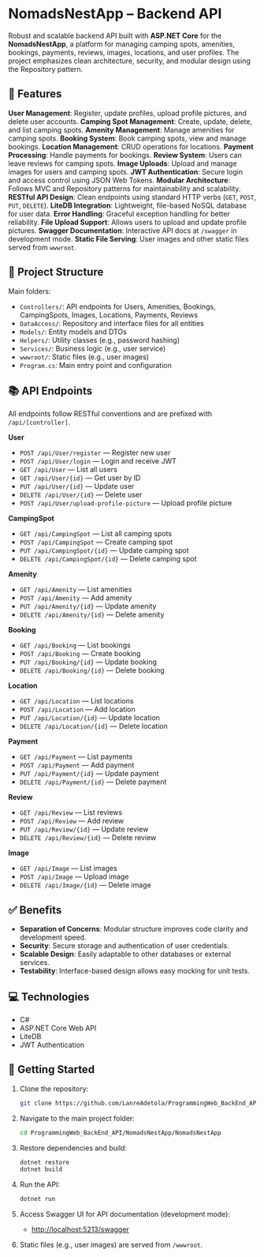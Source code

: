 # NomadsNestApp – Backend API

Robust and scalable backend API built with **ASP.NET Core** for the **NomadsNestApp**, a platform for managing camping spots, amenities, bookings, payments, reviews, images, locations, and user profiles. The project emphasizes clean architecture, security, and modular design using the Repository pattern.

## 🔧 Features

**User Management**: Register, update profiles, upload profile pictures, and delete user accounts.
**Camping Spot Management**: Create, update, delete, and list camping spots.
**Amenity Management**: Manage amenities for camping spots.
**Booking System**: Book camping spots, view and manage bookings.
**Location Management**: CRUD operations for locations.
**Payment Processing**: Handle payments for bookings.
**Review System**: Users can leave reviews for camping spots.
**Image Uploads**: Upload and manage images for users and camping spots.
**JWT Authentication**: Secure login and access control using JSON Web Tokens.
**Modular Architecture**: Follows MVC and Repository patterns for maintainability and scalability.
**RESTful API Design**: Clean endpoints using standard HTTP verbs (`GET`, `POST`, `PUT`, `DELETE`).
**LiteDB Integration**: Lightweight, file-based NoSQL database for user data.
**Error Handling**: Graceful exception handling for better reliability.
**File Upload Support**: Allows users to upload and update profile pictures.
**Swagger Documentation**: Interactive API docs at `/swagger` in development mode.
**Static File Serving**: User images and other static files served from `wwwroot`.

## 📁 Project Structure

Main folders:
- `Controllers/`: API endpoints for Users, Amenities, Bookings, CampingSpots, Images, Locations, Payments, Reviews
- `DataAccess/`: Repository and interface files for all entities
- `Models/`: Entity models and DTOs
- `Helpers/`: Utility classes (e.g., password hashing)
- `Services/`: Business logic (e.g., user service)
- `wwwroot/`: Static files (e.g., user images)
- `Program.cs`: Main entry point and configuration
## 📚 API Endpoints

All endpoints follow RESTful conventions and are prefixed with `/api/[controller]`.

**User**
- `POST /api/User/register` — Register new user
- `POST /api/User/login` — Login and receive JWT
- `GET /api/User` — List all users
- `GET /api/User/{id}` — Get user by ID
- `PUT /api/User/{id}` — Update user
- `DELETE /api/User/{id}` — Delete user
- `POST /api/User/upload-profile-picture` — Upload profile picture

**CampingSpot**
- `GET /api/CampingSpot` — List all camping spots
- `POST /api/CampingSpot` — Create camping spot
- `PUT /api/CampingSpot/{id}` — Update camping spot
- `DELETE /api/CampingSpot/{id}` — Delete camping spot

**Amenity**
- `GET /api/Amenity` — List amenities
- `POST /api/Amenity` — Add amenity
- `PUT /api/Amenity/{id}` — Update amenity
- `DELETE /api/Amenity/{id}` — Delete amenity

**Booking**
- `GET /api/Booking` — List bookings
- `POST /api/Booking` — Create booking
- `PUT /api/Booking/{id}` — Update booking
- `DELETE /api/Booking/{id}` — Delete booking

**Location**
- `GET /api/Location` — List locations
- `POST /api/Location` — Add location
- `PUT /api/Location/{id}` — Update location
- `DELETE /api/Location/{id}` — Delete location

**Payment**
- `GET /api/Payment` — List payments
- `POST /api/Payment` — Add payment
- `PUT /api/Payment/{id}` — Update payment
- `DELETE /api/Payment/{id}` — Delete payment

**Review**
- `GET /api/Review` — List reviews
- `POST /api/Review` — Add review
- `PUT /api/Review/{id}` — Update review
- `DELETE /api/Review/{id}` — Delete review

**Image**
- `GET /api/Image` — List images
- `POST /api/Image` — Upload image
- `DELETE /api/Image/{id}` — Delete image

## ✅ Benefits

- **Separation of Concerns**: Modular structure improves code clarity and development speed.
- **Security**: Secure storage and authentication of user credentials.
- **Scalable Design**: Easily adaptable to other databases or external services.
- **Testability**: Interface-based design allows easy mocking for unit tests.

## 💻 Technologies

- C#
- ASP.NET Core Web API
- LiteDB
- JWT Authentication

## 🚀 Getting Started

1. Clone the repository:
   ```bash
   git clone https://github.com/LanreAdetola/ProgrammingWeb_BackEnd_API.git

2. Navigate to the main project folder:
   ```bash
   cd ProgrammingWeb_BackEnd_API/NomadsNestApp/NomadsNestApp
   ```

3. Restore dependencies and build:
   ```bash
   dotnet restore
   dotnet build
   ```

4. Run the API:
   ```bash
   dotnet run
   ```

5. Access Swagger UI for API documentation (development mode):
   - [http://localhost:5213/swagger](http://localhost:5213/swagger)

6. Static files (e.g., user images) are served from `/wwwroot`.
